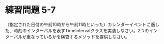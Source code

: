# 練習問題 5-7

（指定された日付の午前10時から午前11時といった）カレンダーイベントに適した、時刻のインターバルを表すTimeIntervalクラスを実装しなさい。2つのインターバルが重なっているかを検査するメソッドを提供しなさい。

